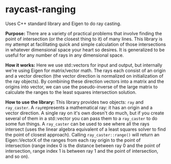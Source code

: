 # raycast-ranging
Uses C++ standard library and Eigen to do ray casting.

**Purpose:**
There are a variety of practical problems that involve finding the point of intersection (or the closest thing to it) of many lines. This library is my attempt at facilitating quick and simple calculation of those intersections in whatever dimensional space your heart so desires. It is generalized to be useful for any number of rays in any dimensional space.

**How it works:**
Here we use std::vectors for input and output, but internally we're using Eigen for matrix/vector math. The rays each consist of an origin and a vector direction (the vector direction is normalized on initialization of the ray objects). By combining these direction vectors into a matrix and the origins into vector, we can use the pseudo-inverse of the large matrix to calculate the ranges to the least squares intersection solution.

**How to use the library:**
This library provides two objects: `ray` and `ray_caster`.
A `ray`represents a mathematical ray: it has an origin and a vector direction. A single ray on it's own doesn't do much, but if you create several of them in a std::vector you can pass them to a `ray_caster` to do some fun things.
A `ray_caster` can be used to see where all the rays intersect (uses the linear algebra equivalent of a least squares solver to find the point of closest approach). Calling `ray_caster::range()` will return an Eigen::VectorX of the ranges from each ray origin to the point of intersection (range index 0 is the distance between ray 0 and the point of intersection, range index 1 is between ray 1 and the point of intersection, and so on).
